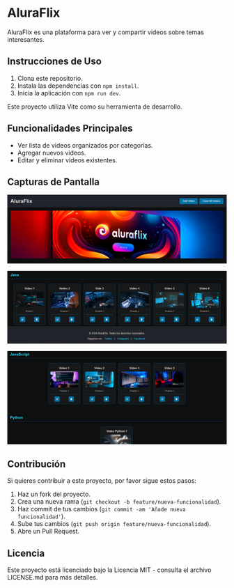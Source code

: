 # AluraFlix

AluraFlix es una plataforma para ver y compartir videos sobre temas interesantes.

## Instrucciones de Uso

1. Clona este repositorio.
2. Instala las dependencias con `npm install`.
3. Inicia la aplicación con `npm run dev`.

Este proyecto utiliza Vite como su herramienta de desarrollo.

## Funcionalidades Principales

- Ver lista de videos organizados por categorías.
- Agregar nuevos videos.
- Editar y eliminar videos existentes.

## Capturas de Pantalla

![Página principal](src/assets/Header.png)

![Página principal](src/assets/seccion.png)

![Página principal](src/assets/Secciones.png)

## Contribución

Si quieres contribuir a este proyecto, por favor sigue estos pasos:
1. Haz un fork del proyecto.
2. Crea una nueva rama (`git checkout -b feature/nueva-funcionalidad`).
3. Haz commit de tus cambios (`git commit -am 'Añade nueva funcionalidad'`).
4. Sube tus cambios (`git push origin feature/nueva-funcionalidad`).
5. Abre un Pull Request.

## Licencia

Este proyecto está licenciado bajo la Licencia MIT - consulta el archivo LICENSE.md para más detalles.


